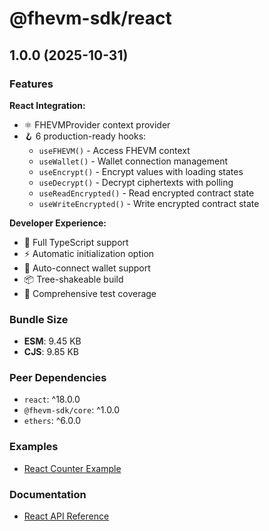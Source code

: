 # @fhevm-sdk/react

## 1.0.0 (2025-10-31)

### Features

**React Integration:**
- ⚛️ FHEVMProvider context provider
- 🪝 6 production-ready hooks:
  - `useFHEVM()` - Access FHEVM context
  - `useWallet()` - Wallet connection management
  - `useEncrypt()` - Encrypt values with loading states
  - `useDecrypt()` - Decrypt ciphertexts with polling
  - `useReadEncrypted()` - Read encrypted contract state
  - `useWriteEncrypted()` - Write encrypted contract state

**Developer Experience:**
- 🎯 Full TypeScript support
- ⚡ Automatic initialization option
- 🔄 Auto-connect wallet support
- 📦 Tree-shakeable build
- 🧪 Comprehensive test coverage

### Bundle Size

- **ESM**: 9.45 KB
- **CJS**: 9.85 KB

### Peer Dependencies

- `react`: ^18.0.0
- `@fhevm-sdk/core`: ^1.0.0
- `ethers`: ^6.0.0

### Examples

- [React Counter Example](../../examples/react-counter)

### Documentation

- [React API Reference](../../docs/api/REACT_API.md)
